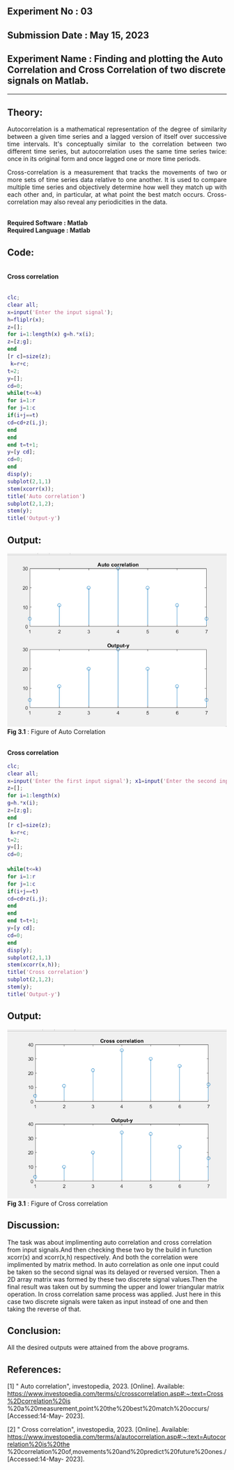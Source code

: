 ## Experiment No : 03

## Submission Date : May 15, 2023

## Experiment Name : Finding and plotting the Auto Correlation and Cross Correlation of two discrete signals on Matlab.



---

## Theory:

<p style="text-align: justify">
Autocorrelation is a mathematical representation of the degree of similarity between a given time series and a lagged version of itself over successive time intervals. It's conceptually similar to the correlation between two different time series, but autocorrelation uses the same time series twice: once in its original form and once lagged one or more time periods.
</p>
<p style="text-align: justify">
Cross-correlation is a measurement that tracks the movements of two or more sets of time series data relative to one another. It is used to compare multiple time series and objectively determine how well they match up with each other and, in particular, at what point the best match occurs.
Cross-correlation may also reveal any periodicities in the data.

</p>
<br>
<b> Required Software : Matlab</b>
<br>
<b> Required Language : Matlab</b>
<br>

## Code:
<br>
<b> Cross correlation</b>
  <br>
  
```matlab

clc;
clear all;
x=input('Enter the input signal');
h=fliplr(x);
z=[];
for i=1:length(x) g=h.*x(i);
z=[z;g];
end
[r c]=size(z);
 k=r+c;
t=2;
y=[];
cd=0;
while(t<=k)
for i=1:r
for j=1:c
if(i+j==t)
cd=cd+z(i,j);
end
end
end t=t+1;
y=[y cd]; 
cd=0;
end
disp(y);
subplot(2,1,1)
stem(xcorr(x));
title('Auto correlation')
subplot(2,1,2);
stem(y);
title('Output-y')

```

## Output:

![Output](src/auto.png)
<br>
**Fig 3.1** : Figure of Auto Correlation 

<br>
<b> Cross correlation</b>
  <br>
  
```matlab
clc;
clear all;
x=input('Enter the first input signal'); x1=input('Enter the second input signal'); h=fliplr(x1);
z=[];
for i=1:length(x)
g=h.*x(i);
z=[z;g];
end
[r c]=size(z);
 k=r+c;
t=2;
y=[];
cd=0;
 
while(t<=k)
for i=1:r
for j=1:c
if(i+j==t)
cd=cd+z(i,j);
end
end
end t=t+1;
y=[y cd];
cd=0;
end
disp(y);
subplot(2,1,1)
stem(xcorr(x,h));
title('Cross correlation')
subplot(2,1,2);
stem(y);
title('Output-y')

```

## Output:

![Output](src/cross.png)
<br>
**Fig 3.1** : Figure of Cross correlation
<br>


## Discussion:

<p style="text-align: justify">

The task was about implimenting auto correlation and cross correlation from input signals.And then checking these two by the build in function xcorr(x) and xcorr(x,h) respectively. And both the correlation were implimented by matrix method.
In auto correlation as onle one input could be taken so the second signal was its delayed or reversed version. Then a 2D array matrix was formed by these two discrete signal values.Then the final result was taken out by summing the upper and lower triangular matrix operation.
In cross correlation same process was applied. Just here in this case two discrete signals were taken as input instead of one and then taking the reverse of that.


</p>

## Conclusion:

<p style="text-align: justify">

All the desired outputs were attained from the above programs.

</p>

## References:
[1]	" Auto correlation", investopedia, 2023. [Online]. Available: https://www.investopedia.com/terms/c/crosscorrelation.asp#:~:text=Cross%2Dcorrelation%20is
%20a%20measurement,point%20the%20best%20match%20occurs/ [Accessed:14-May- 2023].

[2]	" Cross correlation", investopedia, 2023. [Online]. Available: https://www.investopedia.com/terms/a/autocorrelation.asp#:~:text=Autocorrelation%20is%20the
%20correlation%20of,movements%20and%20predict%20future%20ones./ [Accessed:14-May- 2023].


